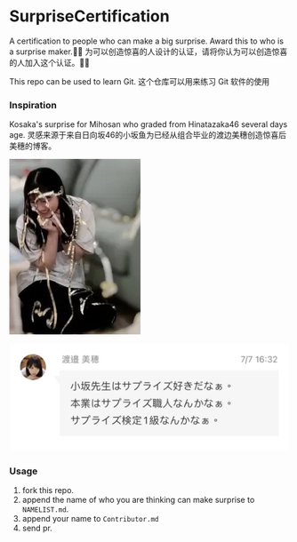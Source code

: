 # SurpriseCertification

A certification to people who can make a big surprise. Award this to who is a surprise maker.🎉🎊
为可以创造惊喜的人设计的认证，请将你认为可以创造惊喜的人加入这个认证。🎉🎊

This repo can be used to learn Git.
这个仓库可以用来练习 Git 软件的使用

### Inspiration

Kosaka's surprise for Mihosan who graded from Hinatazaka46 several days age.
灵感来源于来自日向坂46的小坂鱼为已经从组合毕业的渡边美穗创造惊喜后美穗的博客。

![images](images/5487B2A4-85A0-4047-9992-47CF6F2B5ED0.jpeg)

![images](images/CCCC7E45-BA56-499E-844C-F0D728DBBABE.jpeg)

### Usage 

1. fork this repo.
2. append the name of who you are thinking can make surprise to `NAMELIST.md`.
3. append your name to `Contributor.md`
3. send pr.

